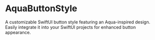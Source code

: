 # AquaButtonStyle
A customizable SwiftUI button style featuring an Aqua-inspired design. Easily integrate it into your SwiftUI projects for enhanced button appearance.
